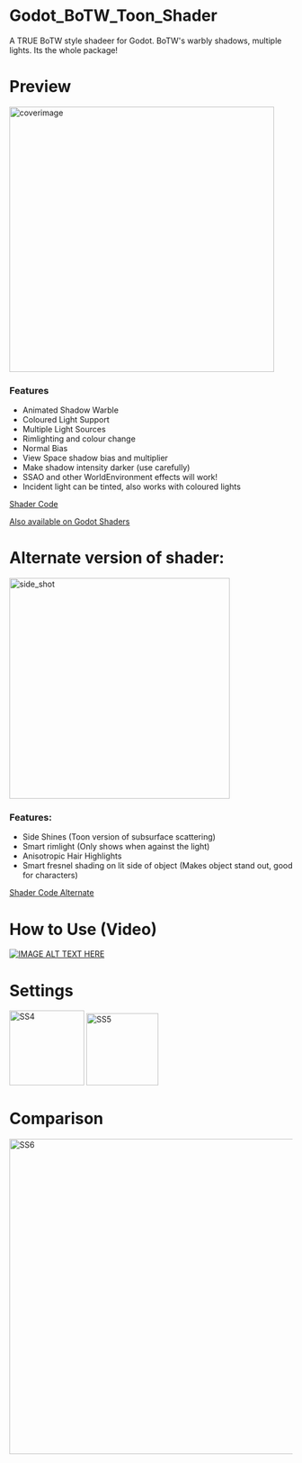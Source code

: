 # Godot_BoTW_Toon_Shader
A TRUE BoTW style shadeer for Godot. BoTW's warbly shadows, multiple lights. Its the whole package!

<h1>Preview</h1>

<img width="471" alt="coverimage" src="https://user-images.githubusercontent.com/81257780/123420956-47876680-d5cd-11eb-9958-7053d326d5c5.png">

<h3>Features</h3>

* Animated Shadow Warble
* Coloured Light Support
* Multiple Light Sources
* Rimlighting and colour change
* Normal Bias
* View Space shadow bias and multiplier
* Make shadow intensity darker (use carefully)
* SSAO and other WorldEnvironment effects will work!
* Incident light can be tinted, also works with coloured lights

[Shader Code](https://github.com/nekotogd/Godot_BoTW_Toon_Shader/blob/main/BOTW_Toon2.shader)

[Also available on Godot Shaders](https://godotshaders.com/shader/update-botw-toon-shader/)

# Alternate version of shader:

<img width="392" alt="side_shot" src="https://user-images.githubusercontent.com/81257780/132177503-37a4e7c6-a7fa-4e7d-a64c-e3f72e892cfd.png">

### Features:

* Side Shines (Toon version of subsurface scattering)
* Smart rimlight (Only shows when against the light)
* Anisotropic Hair Highlights
* Smart fresnel shading on lit side of object (Makes object stand out, good for characters)

[Shader Code Alternate](https://github.com/nekotogd/Godot_BoTW_Toon_Shader/blob/main/BOTW_Toon3_WIP.shader)

<h1>How to Use (Video)</h1>

[![IMAGE ALT TEXT HERE](https://img.youtube.com/vi/N8xDQeB3wBs/0.jpg)](https://www.youtube.com/watch?v=N8xDQeB3wBs)

<h1>Settings</h2>

<img width="133" alt="SS4" src="https://user-images.githubusercontent.com/81257780/123421028-64239e80-d5cd-11eb-967f-60d4a63ce667.png">
<img width="128" alt="SS5" src="https://user-images.githubusercontent.com/81257780/123421035-65ed6200-d5cd-11eb-84ba-a4e802b8af03.png">


<h1>Comparison</h1>
<img width="560" alt="SS6" src="https://user-images.githubusercontent.com/81257780/123421140-86b5b780-d5cd-11eb-8818-50a9ebd234b7.png">
